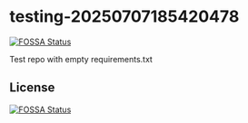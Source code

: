 # testing-20250707185420478
[![FOSSA Status](https://app.fossa.com/api/projects/git%2Bgithub.com%2Fkirogum%2Ftesting-20250707185420478.svg?type=shield)](https://app.fossa.com/projects/git%2Bgithub.com%2Fkirogum%2Ftesting-20250707185420478?ref=badge_shield)

Test repo with empty requirements.txt


## License
[![FOSSA Status](https://app.fossa.com/api/projects/git%2Bgithub.com%2Fkirogum%2Ftesting-20250707185420478.svg?type=large)](https://app.fossa.com/projects/git%2Bgithub.com%2Fkirogum%2Ftesting-20250707185420478?ref=badge_large)